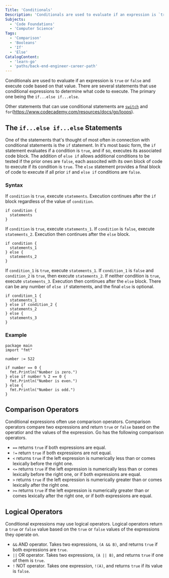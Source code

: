 ```yaml
---
Title: 'Conditionals'
Description: 'Conditionals are used to evaluate if an expression is `true` or `false` and execute code based on that value.'
Subjects:
  - 'Code Foundations'
  - 'Computer Science'
Tags:
  - 'Comparison'
  - 'Booleans'
  - 'If'
  - 'Else'
CatalogContent:
  - 'learn-go'
  - 'paths/back-end-engineer-career-path'
---
```


Conditionals are used to evaluate if an expression is `true` or `false` and execute code based on that value. There are several statements that use conditional expressions to determine what code to execute. The primary one being the  `if...else if...else`.

Other statements that can use conditional statements are [`switch`](https://www.codecademy.com/resources/docs/go/switch) and `for`(https://www.codecademy.com/resources/docs/go/loops).

## The `if...else if...else` Statements

One of the statements that's thought of most often in connection with conditional statements is the `if` statement. In it's most basic form, the `if` statement evaluates if a condition is `true`, and if so, executes its associated code block. The addition of `else if` allows additional conditions to be tested if the prior ones are `false`, each associted with its own block of code to execute if its condition is `true`. The `else` statement provides a final block of code to execute if all prior `if` and `else if` conditions are `false`.

### Syntax

If `condition` is `true`, execute `statements`. Execution continues after the `if` block regardless of the value of `condition`.

```pseudo
if condition {
  statements
}
```

If `condition` is `true`, execute `statements_1`. If `condition` is `false`, execute `statements_2`. Execution then continues after the `else` block.

```pseudo
if condition {
  statements_1
} else {
  statements_2
}
```

If `condition_1` is `true`, execute `statements_1`. If `condition_1` is `false` and `condition_2` is `true`, then execute `statements_2`. If neither condition is `true`, execute `statements_3`. Execution then continues after the `else` block. There can be any number of `else if` statements, and the final `else` is optional.

```pseudo
if condition_1 {
  statements_1
} else if condition_2 {
  statements_2
} else {
  statements_3
}
```

### Example

```codebyte/golang
package main
import "fmt"

number := 522

if number == 0 {
  fmt.Println("Number is zero.")
} else if number % 2 == 0 {
  fmt.Println("Number is even.")
} else {
  fmt.Println("Number is odd.")
}
```

## Comparison Operators

Conditional expressions often use comparison operators. Comparison operators compare two expressions and return `true` or `false` based on the operatior and the values of the expression. Go has the following comparison operators.

- `==` returns `true` if both expressions are equal.
- `!=` return `true` if both expressions are not equal.
- `<` returns `true` if the left expression is numerically less than or comes lexically before the right one.
- `<=` returns `true` if the left expression is numerically less than or comes lexically before the right one, or if both expressions are equal.
- `>` returns `true` if the left expression is numerically greater than or comes lexically after the right one.
- `>=` returns `true` if the left expression is numerically greater than or comes lexically after the right one, or if both expressions are equal.

## Logical Operators

Conditional expressions may use logical operators. Logical operators return a `true` or `false` value based on the `true` or `false` values of the expressions they operate on.

- `&&` AND operator. Takes two expressions, `(A && B)`, and returns `true` if both expressions are `true`.
- `||` OR operator. Takes two expressions, `(A || B)`, and returns `true` if one of them is `true`.
- `!` NOT operator. Takes one expression, `!(A)`, and returns `true` if its value is `false`.
